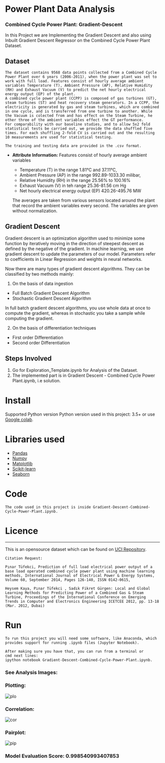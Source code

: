 # Power Plant Data Analysis
### Combined Cycle Power Plant: Gradient-Descent
In this Project we are Implementing the Gradient Descent and also using Inbuilt Gradient Descent Regressor on the Combined Cycle Power Plant Dataset.


Dataset
-------------------
    The dataset contains 9568 data points collected from a Combined Cycle Power Plant over 6 years (2006-2011), when the power plant was set to work with full load. Features consist of hourly average ambient variables Temperature (T), Ambient Pressure (AP), Relative Humidity (RH) and Exhaust Vacuum (V) to predict the net hourly electrical energy output (EP) of the plant.
    A combined cycle power plant (CCPP) is composed of gas turbines (GT), steam turbines (ST) and heat recovery steam generators. In a CCPP, the electricity is generated by gas and steam turbines, which are combined in one cycle, and is transferred from one turbine to another. While the Vacuum is colected from and has effect on the Steam Turbine, he other three of the ambient variables effect the GT performance.
    For comparability with our baseline studies, and to allow 5x2 fold statistical tests be carried out, we provide the data shuffled five times. For each shuffling 2-fold CV is carried out and the resulting 10 measurements are used for statistical testing.

    The training and testing data are provided in the .csv format.

 * **Attribute Information:**
    Features consist of hourly average ambient variables
    - Temperature (T) in the range 1.81°C and 37.11°C,
    - Ambient Pressure (AP) in the range 992.89-1033.30 milibar,
    - Relative Humidity (RH) in the range 25.56% to 100.16%
    - Exhaust Vacuum (V) in teh range 25.36-81.56 cm Hg
    - Net hourly electrical energy output (EP) 420.26-495.76 MW

    The averages are taken from various sensors located around the plant that record the ambient variables every second. The variables are given without normalization.


Gradient Descent
-----------------------------

Gradient descent is an optimization algorithm used to minimize some function by iteratively moving in the direction of steepest descent as defined by the negative of the gradient. In machine learning, we use gradient descent to update the parameters of our model. Parameters refer to coefficients in Linear Regression and weights in neural networks.

Now there are many types of gradient descent algorithms. They can be classified by two methods mainly:

 1. On the basis of data ingestion
 * Full Batch Gradient Descent Algorithm
 * Stochastic Gradient Descent Algorithm

In full batch gradient descent algorithms, you use whole data at once to compute the gradient, whereas in stochastic you take a sample while computing the gradient.

 2. On the basis of differentiation techniques
 * First order Differentiation
 * Second order Differentiation

Steps Involved
------------------
 1. Go for Exploration_Template.ipynb for Analysis of the Dataset.
 2. The implemented part is in Gradient Descent - Combined Cycle Power Plant.ipynb, i.e solution.

# Install

Supported Python version
Python version used in this project: 3.5+ or use [Google colab](https://colab.google/).



# Libraries used

 * [Pandas](https://pandas.pydata.org/)
 * [Numpy](https://numpy.org/)
 * [Matplotlib](https://matplotlib.org/)
 * [Scikit-learn](https://scikit-learn.org/stable/)
 * [Seaborn](https://seaborn.pydata.org/)

# Code

    The code used in this project is inside Gradient-Descent-Combined-Cycle-Power-Plant.ipynb.


# Licence
-----------------------
This is an opensource dataset which can be found on
[UCI Repository](https://archive.ics.uci.edu/ml/datasets/Combined+Cycle+Power+Plant).

    Citation Request:

    Pınar Tüfekci, Prediction of full load electrical power output of a base load operated combined cycle power plant using machine learning methods, International Journal of Electrical Power & Energy Systems, Volume 60, September 2014, Pages 126-140, ISSN 0142-0615,

    Heysem Kaya, Pınar Tüfekci , Sadık Fikret Gürgen: Local and Global Learning Methods for Predicting Power of a Combined Gas & Steam Turbine, Proceedings of the International Conference on Emerging Trends in Computer and Electronics Engineering ICETCEE 2012, pp. 13-18 (Mar. 2012, Dubai)

# Run

    To run this project you will need some software, like Anaconda, which provides support for running .ipynb files (Jupyter Notebook).

    After making sure you have that, you can run from a terminal or
    cmd next lines:
    ipython notebook Gradient-Descent-Combined-Cycle-Power-Plant.ipynb.


### See Analysis Images:

### Plotting:
![plo](https://github.com/Azad2181/Power-Plant-Data-Analysis/assets/121395998/a126d1d9-0949-4ad5-8398-de20589c5d9f)


### Correlation:
![cor](https://github.com/Azad2181/Power-Plant-Data-Analysis/assets/121395998/51bd0154-3cad-41a4-810b-ba1ab40d0f91)


### Pairplot:
![pip](https://github.com/Azad2181/Power-Plant-Data-Analysis/assets/121395998/7ca70490-a9fe-4761-b2ee-660f72cd5074)


### Model Evaluation Score: 0.998540993407853
